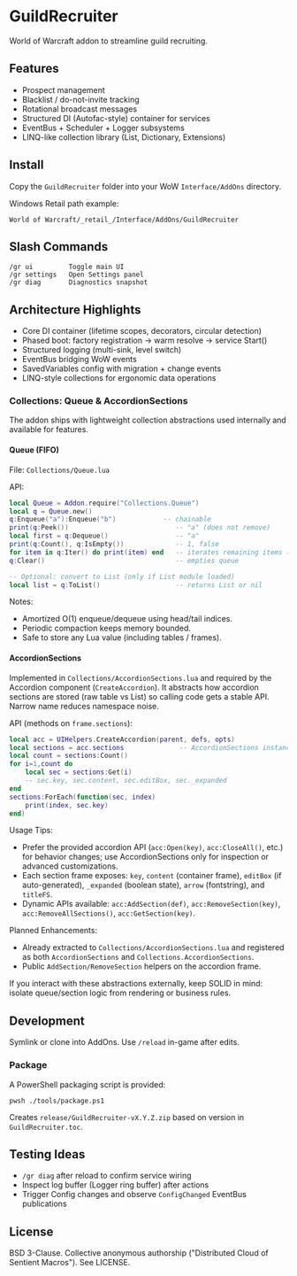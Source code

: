 # GuildRecruiter

World of Warcraft addon to streamline guild recruiting.

## Features
- Prospect management
- Blacklist / do-not-invite tracking
- Rotational broadcast messages
- Structured DI (Autofac-style) container for services
- EventBus + Scheduler + Logger subsystems
- LINQ-like collection library (List, Dictionary, Extensions)

## Install
Copy the `GuildRecruiter` folder into your WoW `Interface/AddOns` directory.

Windows Retail path example:
```
World of Warcraft/_retail_/Interface/AddOns/GuildRecruiter
```

## Slash Commands
```
/gr ui         Toggle main UI
/gr settings   Open Settings panel
/gr diag       Diagnostics snapshot
```

## Architecture Highlights
- Core DI container (lifetime scopes, decorators, circular detection)
- Phased boot: factory registration → warm resolve → service Start()
- Structured logging (multi-sink, level switch)
- EventBus bridging WoW events
- SavedVariables config with migration + change events
- LINQ-style collections for ergonomic data operations

### Collections: Queue & AccordionSections
The addon ships with lightweight collection abstractions used internally and available for features.

#### Queue (FIFO)
File: `Collections/Queue.lua`

API:
```lua
local Queue = Addon.require("Collections.Queue")
local q = Queue.new()
q:Enqueue("a"):Enqueue("b")            -- chainable
print(q:Peek())                           -- "a" (does not remove)
local first = q:Dequeue()                 -- "a"
print(q:Count(), q:IsEmpty())             -- 1, false
for item in q:Iter() do print(item) end   -- iterates remaining items ("b")
q:Clear()                                 -- empties queue

-- Optional: convert to List (only if List module loaded)
local list = q:ToList()                   -- returns List or nil
```

Notes:
- Amortized O(1) enqueue/dequeue using head/tail indices.
- Periodic compaction keeps memory bounded.
- Safe to store any Lua value (including tables / frames).

#### AccordionSections
Implemented in `Collections/AccordionSections.lua` and required by the Accordion component (`CreateAccordion`). It abstracts how accordion sections are stored (raw table vs List) so calling code gets a stable API. Narrow name reduces namespace noise.

API (methods on `frame.sections`):
```lua
local acc = UIHelpers.CreateAccordion(parent, defs, opts)
local sections = acc.sections              -- AccordionSections instance
local count = sections:Count()
for i=1,count do
	local sec = sections:Get(i)
	-- sec.key, sec.content, sec.editBox, sec._expanded
end
sections:ForEach(function(sec, index)
	print(index, sec.key)
end)
```

Usage Tips:
- Prefer the provided accordion API (`acc:Open(key)`, `acc:CloseAll()`, etc.) for behavior changes; use AccordionSections only for inspection or advanced customizations.
- Each section frame exposes: `key`, `content` (container frame), `editBox` (if auto-generated), `_expanded` (boolean state), `arrow` (fontstring), and `titleFS`.
- Dynamic APIs available: `acc:AddSection(def)`, `acc:RemoveSection(key)`, `acc:RemoveAllSections()`, `acc:GetSection(key)`.

Planned Enhancements:
- Already extracted to `Collections/AccordionSections.lua` and registered as both `AccordionSections` and `Collections.AccordionSections`.
- Public `AddSection/RemoveSection` helpers on the accordion frame.

If you interact with these abstractions externally, keep SOLID in mind: isolate queue/section logic from rendering or business rules.

## Development
Symlink or clone into AddOns. Use `/reload` in-game after edits.

### Package
A PowerShell packaging script is provided:
```
pwsh ./tools/package.ps1
```
Creates `release/GuildRecruiter-vX.Y.Z.zip` based on version in `GuildRecruiter.toc`.

## Testing Ideas
- `/gr diag` after reload to confirm service wiring
- Inspect log buffer (Logger ring buffer) after actions
- Trigger Config changes and observe `ConfigChanged` EventBus publications

## License
BSD 3-Clause. Collective anonymous authorship ("Distributed Cloud of Sentient Macros"). See LICENSE.
